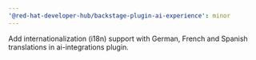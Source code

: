 ```yaml
---
'@red-hat-developer-hub/backstage-plugin-ai-experience': minor
---
```


Add internationalization (i18n) support with German, French and Spanish translations in ai-integrations plugin.
